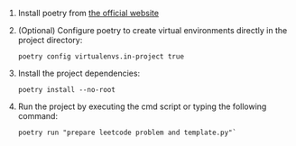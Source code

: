 1. Install poetry from [the official website](https://python-poetry.org/docs/#installation)

2. (Optional) Configure poetry to create virtual environments directly in the project directory:

    ```
    poetry config virtualenvs.in-project true
    ```

3. Install the project dependencies:

    ```
    poetry install --no-root
    ```

4. Run the project by executing the cmd script or typing the following command:
    ```
    poetry run "prepare leetcode problem and template.py"`
    ```
